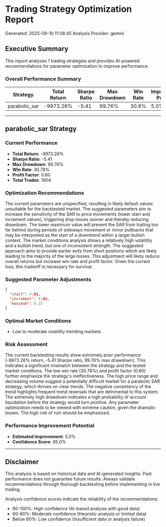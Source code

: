 
# Trading Strategy Optimization Report
Generated: 2025-09-10 11:08:45
Analysis Provider: gemini 

## Executive Summary

This report analyzes 1 trading strategies and provides AI-powered 
recommendations for parameter optimization to improve performance.

### Overall Performance Summary

| Strategy | Total Return | Sharpe Ratio | Max Drawdown | Win Rate | Improvement Potential |
|----------|-------------|--------------|--------------|----------|---------------------|
| parabolic_sar | -9973.26% | -5.41 | 99.76% | 30.8% | 5.0% |

---

## parabolic_sar Strategy

### Current Performance
- **Total Return**: -9973.26%
- **Sharpe Ratio**: -5.41
- **Max Drawdown**: 99.76%
- **Win Rate**: 30.78%
- **Profit Factor**: 0.60
- **Total Trades**: 1904

### Optimization Recommendations

The current parameters are unspecified, resulting in likely default values unsuitable for the backtested market. The suggested parameters aim to increase the sensitivity of the SAR to price movements (lower start and increment values), triggering stop losses sooner and thereby reducing drawdown.  The lower maximum value will prevent the SAR from trailing too far behind during periods of sideways movement or minor pullbacks that may be interpreted as the start of a downtrend within a larger bullish context.  The market conditions analysis shows a relatively high volatility and a bullish trend, but one of inconsistent strength.  The suggested approach aims to provide earlier exits from short positions which are likely leading to the majority of the large losses.  This adjustment will likely reduce overall returns but increase win rate and profit factor.  Given the current loss, this tradeoff is necessary for survival.

### Suggested Parameter Adjustments

```json
{
  "start": 0.01,
  "increment": 0.01,
  "maximum": 0.15
}
```

### Optimal Market Conditions
- Low to moderate volatility trending markets

### Risk Assessment
The current backtesting results show extremely poor performance (-9973.26% return, -5.41 Sharpe ratio, 99.76% max drawdown).  This indicates a significant mismatch between the strategy and the tested market conditions. The low win rate (30.78%) and profit factor (0.60) further emphasize the strategy's ineffectiveness.  The high price range and decreasing volume suggest a potentially difficult market for a parabolic SAR strategy, which thrives on clear trends.  The negative consistency of the trend highlights frequent trend reversals that are detrimental to this system. The extremely high drawdown indicates a high probability of account liquidation before the strategy would turn positive.  Any parameter optimization needs to be viewed with extreme caution, given the dramatic losses. The high risk of ruin should be emphasized.

### Performance Improvement Potential
- **Estimated Improvement**: 5.0%
- **Confidence Score**: 85.0%

---

## Disclaimer

This analysis is based on historical data and AI-generated insights. 
Past performance does not guarantee future results. Always validate recommendations through 
thorough backtesting before implementing in live trading.

Analysis confidence scores indicate the reliability of the recommendations:
- 80-100%: High confidence (AI-based analysis with good data)
- 60-80%: Moderate confidence (Heuristic analysis or limited data)  
- Below 60%: Low confidence (Insufficient data or analysis failure)
